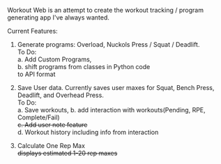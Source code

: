 Workout Web is an attempt to create the workout tracking / program 
generating app I've always wanted.

Current Features: 

1. Generate programs: Overload, Nuckols Press / Squat / Deadlift.<br/>
To Do:<br/> a. Add Custom Programs, <br/>
		b. shift programs from classes in Python code<br/>
			to API format 

2. Save User data. Currently saves user maxes for Squat, Bench Press, Deadlift,
and Overhead Press.<br/>
To Do: <br/>a. Save workouts, 
		b. add interaction with workouts(Pending, RPE, Complete/Fail)<br/>
		~~c. Add user note feature~~<br/>
		d. Workout history including info from interaction<br/>
 
3. Calculate One Rep Max<br/>
 ~~displays estimated 1-20 rep maxes~~


